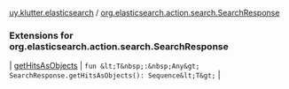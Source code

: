 [uy.klutter.elasticsearch](../index.md) / [org.elasticsearch.action.search.SearchResponse](.)


### Extensions for org.elasticsearch.action.search.SearchResponse


| [getHitsAsObjects](get-hits-as-objects.md) | `fun &lt;T&nbsp;:&nbsp;Any&gt; SearchResponse.getHitsAsObjects(): Sequence&lt;T&gt;` |

